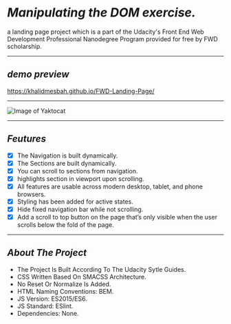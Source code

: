 # ***Manipulating the DOM exercise.***
a landing page project which is a part of the Udacity's Front End Web Development Professional Nanodegree Program provided for free by FWD scholarship.

***

## ***_demo preview_***
https://khalidmesbah.github.io/FWD-Landing-Page/

***

![Image of Yaktocat](https://scontent.fcai21-3.fna.fbcdn.net/v/t1.18169-9/23755664_1516454068434902_7413019976243592343_n.png?_nc_cat=1&ccb=1-5&_nc_sid=09cbfe&_nc_ohc=HINgSxahJO8AX-1xUrE&_nc_ht=scontent.fcai21-3.fna&oh=0a35cfa16da8c7120fb8ce70c018f729&oe=6191B76C)

***

## ***Feutures***

- [x] The Navigation is built dynamically.
- [x] The Sections are built dynamically.
- [x] You can scroll to sections from navigation.
- [x] highlights section in viewport upon scrolling.
- [x] All features are usable across modern desktop, tablet, and phone browsers.
- [x] Styling has been added for active states.
- [x] Hide fixed navigation bar while not scrolling.
- [x] Add a scroll to top button on the page that’s only visible when the user scrolls below the fold of the page.

***

## ***About The Project***

- The Project Is Built According To The Udacity Sytle Guides.
- CSS Written Based On SMACSS Architecture.
- No Reset Or Normalize Is Added.
- HTML Naming Conventions: BEM.
- JS Version: ES2015/ES6.
- JS Standard: ESlint.
- Dependencies: None.
